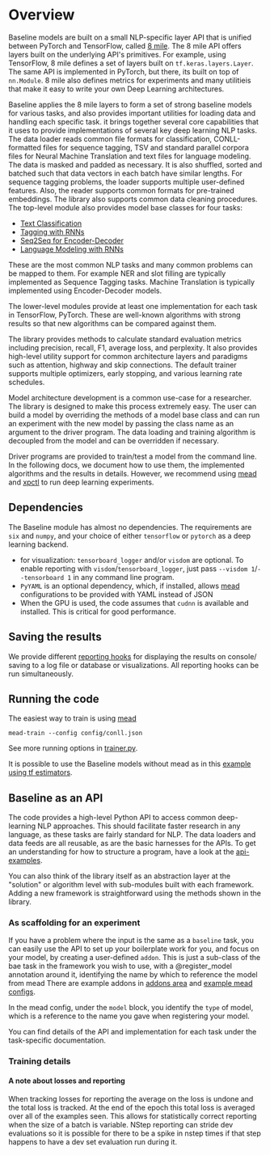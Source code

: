 # Overview

Baseline models are built on a small NLP-specific layer API that is unified between PyTorch and TensorFlow, called [8 mile](../layers/eight_mile).
The 8 mile API offers layers built on the underlying API's primitives.  For example, using TensorFlow, 8 mile defines a set of layers built on `tf.keras.layers.Layer`.
The same API is implemented in PyTorch, but there, its built on top of `nn.Module`.  8 mile also defines metrics for experiments and many utilitieis that make it easy to write your own Deep Learning architectures.

Baseline applies the 8 mile layers to form a set of strong baseline models for various tasks, and also provides important utilities for loading data and handling each specific task.
it brings together several core capabilities that it uses to provide implementations of several key deep learning NLP tasks.
The data loader reads common file formats for classification, CONLL-formatted files for sequence tagging, TSV and standard parallel corpora files for Neural Machine Translation and text files for language modeling. The data is masked and padded as necessary. It is also shuffled, sorted and batched such that data vectors in each batch have similar lengths. For sequence tagging problems, the loader supports multiple user-defined features. Also, the reader supports common formats for pre-trained embeddings. The library also supports common data cleaning procedures.
The top-level module also provides model base classes for four tasks: 
 
- [Text Classification](classify.md)
- [Tagging with RNNs](tagging.md)
- [Seq2Seq for Encoder-Decoder](seq2seq.md)
- [Language Modeling with RNNs](lm.md)

These are the most common NLP tasks and many common problems can be mapped to them.
For example NER and slot filling are typically implemented as Sequence Tagging tasks.
Machine Translation is typically implemented using Encoder-Decoder models.

The lower-level modules provide at least one implementation for each task in TensorFlow, PyTorch. 
These are well-known algorithms with strong results so that new algorithms can be compared against them. 

The library provides methods to calculate standard evaluation metrics including precision, recall, F1, average loss, and perplexity.
It also provides high-level utility support for common architecture layers and paradigms such as attention, highway and skip connections.
The default trainer supports multiple optimizers, early stopping, and various learning rate schedules.

Model architecture development is a common use-case for a researcher.
The library is designed to make this process extremely easy.
The user can build a model by overriding the methods of a model base class and can run an experiment with the new model by passing the class name as an argument to the driver program.
The data loading and training algorithm is decoupled from the model and can be overridden if necessary.

Driver programs are provided to train/test a model from the command line.
In the following docs, we document how to use them, the implemented algorithms and the results in details.
However, we recommend using [mead](mead.md) and [xpctl](xpctl.md) to run deep learning experiments.  


## Dependencies

The Baseline module has almost no dependencies. The requirements are `six` and `numpy`, and your choice of either `tensorflow` or `pytorch` as a deep learning backend.

- for visualization: `tensorboard_logger` and/or `visdom` are optional.
To enable reporting with `visdom`/`tensorboard_logger`, just pass `--visdom 1`/`--tensorboard 1` in any command line program. 
- `PyYAML` is an optional dependency, which, if installed, allows [mead](mead.md) configurations to be provided with YAML instead of JSON
- When the GPU is used, the code assumes that `cudnn` is available and installed. This is critical for good performance.

## Saving the results

We provide different [reporting hooks](reporting.md) for displaying the results on console/ saving to a log file or database or visualizations. All reporting hooks can be run simultaneously.

## Running the code

The easiest way to train is using [mead](mead.md)

```
mead-train --config config/conll.json
```


See more running options in [trainer.py](../python/mead/trainer.py).

It is possible to use the Baseline models without mead as in this [example using tf estimators](../api-examples/tf-estimator.py).

## Baseline as an API

The code provides a high-level Python API to access common deep-learning NLP approaches.
This should facilitate faster research in any language, as these tasks are fairly standard for NLP.
The data loaders and data feeds are all reusable, as are the basic harnesses for the APIs.
To get an understanding for how to structure a program, have a look at the [api-examples](../api-examples).

You can also think of the library itself as an abstraction layer at the "solution" or algorithm level with sub-modules built with each framework. Adding a new framework is straightforward using the methods shown in the library.

### As scaffolding for an experiment

If you have a problem where the input is the same as a `baseline` task, you can easily use the API to set up your boilerplate work for you, and focus on your model, by creating a user-defined `addon`.  This is just a sub-class of the bae task in the framework you wish to use, with a @register_model annotation around it, identifying the name by which to reference the model from mead
There are example addons in [addons area](../addons) and [example mead configs](../mead/config).

In the mead config, under the `model` block, you identify the `type` of model, which is a reference to the name you gave when registering your model.

You can find details of the API and implementation for each task under the task-specific documentation.

### Training details

#### A note about losses and reporting

When tracking losses for reporting the average on the loss is undone and the total loss is tracked. At the end of the epoch this total loss is averaged over all of the examples seen. This allows for statistically correct reporting when the size of a batch is variable. NStep reporting can stride dev evaluations so it is possible for there to be a spike in nstep times if that step happens to have a dev set evaluation run during it.

